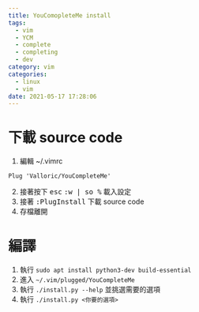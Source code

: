 ```yaml
---
title: YouComopleteMe install
tags:
  - vim
  - YCM
  - complete
  - completing
  - dev
category: vim
categories:
  - linux
  - vim
date: 2021-05-17 17:28:06
---
```


# 下載 source code
1. 編輯 ~/.vimrc
```vim
Plug 'Valloric/YouCompleteMe'
```
2. 接著按下 <kbd>esc</kbd> <kbd>:w | so %</kbd> 載入設定
3. 接著 <kbd>:PlugInstall</kbd> 下載 source code
4. 存檔離開


# 編譯
1. 執行 `sudo apt install python3-dev build-essential`
2. 進入 `~/.vim/plugged/YouCompleteMe` 
3. 執行 `./install.py --help` 並挑選需要的選項
4. 執行 `./install.py <你要的選項>`
